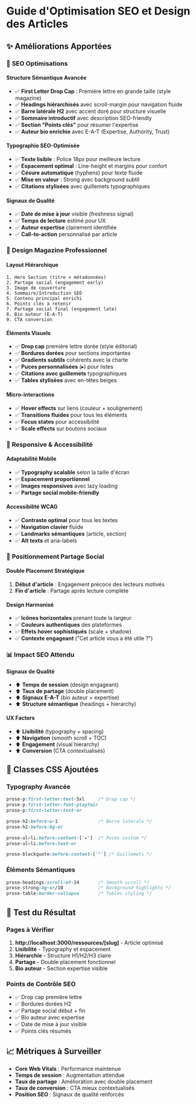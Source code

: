 # Guide d'Optimisation SEO et Design des Articles

## ✨ Améliorations Apportées

### 🎯 **SEO Optimisations**

#### **Structure Sémantique Avancée**
- ✅ **First Letter Drop Cap** : Première lettre en grande taille (style magazine)
- ✅ **Headings hiérarchisés** avec scroll-margin pour navigation fluide
- ✅ **Barre latérale H2** avec accent doré pour structure visuelle
- ✅ **Sommaire introductif** avec description SEO-friendly
- ✅ **Section "Points clés"** pour résumer l'expertise
- ✅ **Auteur bio enrichie** avec E-A-T (Expertise, Authority, Trust)

#### **Typographie SEO-Optimisée**
- ✅ **Texte lisible** : Police 18px pour meilleure lecture
- ✅ **Espacement optimal** : Line-height et margins pour confort
- ✅ **Césure automatique** (hyphens) pour texte fluide
- ✅ **Mise en valeur** : Strong avec background subtil
- ✅ **Citations stylisées** avec guillemets typographiques

#### **Signaux de Qualité**
- ✅ **Date de mise à jour** visible (freshness signal)
- ✅ **Temps de lecture** estimé pour UX
- ✅ **Auteur expertise** clairement identifiée
- ✅ **Call-to-action** personnalisé par article

### 🎨 **Design Magazine Professionnel**

#### **Layout Hiérarchique**
```
1. Hero Section (titre + métadonnées)
2. Partage social (engagement early)
3. Image de couverture
4. Sommaire/Introduction SEO
5. Contenu principal enrichi
6. Points clés à retenir
7. Partage social final (engagement late)
8. Bio auteur (E-A-T)
9. CTA conversion
```

#### **Éléments Visuels**
- ✅ **Drop cap** première lettre dorée (style éditorial)
- ✅ **Bordures dorées** pour sections importantes
- ✅ **Gradients subtils** cohérents avec la charte
- ✅ **Puces personnalisées** (▸) pour listes
- ✅ **Citations avec guillemets** typographiques
- ✅ **Tables stylisées** avec en-têtes beiges

#### **Micro-interactions**
- ✅ **Hover effects** sur liens (couleur + soulignement)
- ✅ **Transitions fluides** pour tous les éléments
- ✅ **Focus states** pour accessibilité
- ✅ **Scale effects** sur boutons sociaux

### 📱 **Responsive & Accessibilité**

#### **Adaptabilité Mobile**
- ✅ **Typography scalable** selon la taille d'écran
- ✅ **Espacement proportionnel**
- ✅ **Images responsives** avec lazy loading
- ✅ **Partage social mobile-friendly**

#### **Accessibilité WCAG**
- ✅ **Contraste optimal** pour tous les textes
- ✅ **Navigation clavier** fluide
- ✅ **Landmarks sémantiques** (article, section)
- ✅ **Alt texts** et aria-labels

### 🔗 **Positionnement Partage Social**

#### **Double Placement Stratégique**
1. **Début d'article** : Engagement précoce des lecteurs motivés
2. **Fin d'article** : Partage après lecture complète

#### **Design Harmonisé**
- ✅ **Icônes horizontales** prenant toute la largeur
- ✅ **Couleurs authentiques** des plateformes
- ✅ **Effets hover sophistiqués** (scale + shadow)
- ✅ **Contexte engageant** ("Cet article vous a été utile ?")

### 📊 **Impact SEO Attendu**

#### **Signaux de Qualité**
- ⬆️ **Temps de session** (design engageant)
- ⬆️ **Taux de partage** (double placement)
- ⬆️ **Signaux E-A-T** (bio auteur + expertise)
- ⬆️ **Structure sémantique** (headings + hierarchy)

#### **UX Factors**
- ⬆️ **Lisibilité** (typography + spacing)
- ⬆️ **Navigation** (smooth scroll + TOC)
- ⬆️ **Engagement** (visual hierarchy)
- ⬆️ **Conversion** (CTA contextualisés)

## 🎯 **Classes CSS Ajoutées**

### **Typography Avancée**
```css
prose-p:first-letter:text-5xl     /* Drop cap */
prose-p:first-letter:font-playfair
prose-p:first-letter:text-or

prose-h2:before:w-1               /* Barre latérale */
prose-h2:before:bg-or

prose-ul>li:before:content-['▸']  /* Puces custom */
prose-ul>li:before:text-or

prose-blockquote:before:content-['"'] /* Guillemets */
```

### **Éléments Sémantiques**
```css
prose-headings:scroll-mt-24       /* Smooth scroll */
prose-strong:bg-or/10             /* Background highlights */
prose-table:border-collapse       /* Tables styling */
```

## 🚀 **Test du Résultat**

### **Pages à Vérifier**
1. **http://localhost:3000/ressources/[slug]** - Article optimisé
2. **Lisibilité** - Typography et espacement
3. **Hiérarchie** - Structure H1/H2/H3 claire
4. **Partage** - Double placement fonctionnel
5. **Bio auteur** - Section expertise visible

### **Points de Contrôle SEO**
- ✅ Drop cap première lettre
- ✅ Bordures dorées H2
- ✅ Partage social début + fin
- ✅ Bio auteur avec expertise
- ✅ Date de mise à jour visible
- ✅ Points clés résumés

## 📈 **Métriques à Surveiller**

- **Core Web Vitals** : Performance maintenue
- **Temps de session** : Augmentation attendue
- **Taux de partage** : Amélioration avec double placement
- **Taux de conversion** : CTA mieux contextualisés
- **Position SEO** : Signaux de qualité renforcés